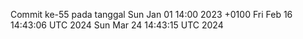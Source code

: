 Commit ke-55 pada tanggal Sun Jan 01 14:00 2023 +0100
Fri Feb 16 14:43:06 UTC 2024
Sun Mar 24 14:43:15 UTC 2024
